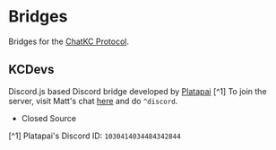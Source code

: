 # Bridges

Bridges for the [ChatKC Protocol](/protocol.md).

## KCDevs

Discord.js based Discord bridge developed by [Platapai](https://github.com/L3m0n-Cao) [^1]
To join the server, visit Matt's chat [here](https://stream.mattkc.com/chat/) and do `^discord`.

* Closed Source

<!--- ## ircKC

Node.js based IRC (**I**nternet **R**elay **C**hat) developed by [janLuna#3621](https://github.com/janLuna) [^2]

* Open Source
* [Source Code](https://github.com/janLuna/IRCkc)
*
--->

[^1] Platapai's Discord ID: ```1030414034484342844```
<!--- [^2] janLuna's Discord ID: ```849010835225444382``` --->
